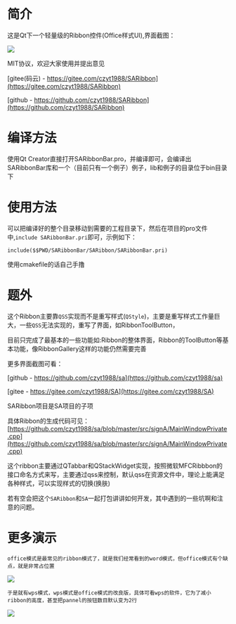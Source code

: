 ﻿# 简介

 这是Qt下一个轻量级的Ribbon控件(Office样式UI),界面截图：

![](https://cdn.jsdelivr.net/gh/czyt1988/SARibbon/doc/screenshot/001.gif)

MIT协议，欢迎大家使用并提出意见

[gitee(码云) - https://gitee.com/czyt1988/SARibbon](https://gitee.com/czyt1988/SARibbon)

[github - https://github.com/czyt1988/SARibbon](https://github.com/czyt1988/SARibbon)

# 编译方法

 使用Qt Creator直接打开SARibbonBar.pro，并编译即可，会编译出SARibbonBar库和一个（目前只有一个例子）例子，lib和例子的目录位于bin目录下

# 使用方法

可以把编译好的整个目录移动到需要的工程目录下，然后在项目的pro文件中,`include SARibbonBar.pri`即可，示例如下：

```shell
include($$PWD/SARibbonBar/SARibbon/SARibbonBar.pri)
```

使用cmakefile的话自己手撸

# 题外

这个Ribbon主要靠`QSS`实现而不是重写样式(`QStyle`)，主要是重写样式工作量巨大，一些`QSS`无法实现的，重写了界面，如RibbonToolButton，

目前只完成了最基本的一些功能如:Ribbon的整体界面，Ribbon的ToolButton等基本功能，像RibbonGallery这样的功能仍然需要完善

更多界面截图可看：

[github - https://github.com/czyt1988/sa](https://github.com/czyt1988/sa)

[gitee - https://gitee.com/czyt1988/SA](https://gitee.com/czyt1988/SA)

SARibbon项目是SA项目的子项

具体Ribbon的生成代码可见：
[https://github.com/czyt1988/sa/blob/master/src/signA/MainWindowPrivate.cpp](https://github.com/czyt1988/sa/blob/master/src/signA/MainWindowPrivate.cpp)

这个ribbon主要通过QTabbar和QStackWidget实现，按照微软MFCRibbbon的接口命名方式来写，主要通过qss来控制，默认qss在资源文件中，理论上能满足各种样式，可以实现样式的切换(换肤)

若有空会把这个`SARibbon`和`SA`一起打包讲讲如何开发，其中遇到的一些坑啊和注意的问题。


# 更多演示

    office模式是最常见的ribbon模式了，就是我们经常看到的word模式，但office模式有个缺点，就是非常占位置

![](https://cdn.jsdelivr.net/gh/czyt1988/SARibbon/doc/screenshot/office-mode.png)

    于是就有wps模式，wps模式是office模式的改良版，具体可看wps的软件，它为了减小ribbon的高度，甚至把pannel的按钮数目默认变为2行

![](https://cdn.jsdelivr.net/gh/czyt1988/SARibbon/doc/screenshot/wps-mode.png)
